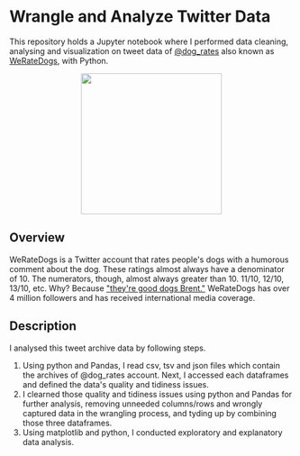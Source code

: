 # Wrangle and Analyze Twitter Data 
This repository holds a Jupyter notebook where I performed data cleaning, analysing and visualization on tweet data of [@dog_rates](https://twitter.com/dog_rates) also known as [WeRateDogs](https://en.wikipedia.org/wiki/WeRateDogs), with Python.
<p align="center"><img src="https://cdn10.bostonmagazine.com/wp-content/uploads/sites/2/2017/04/WeRateDogs.jpg" width=250></p>

## Overview
WeRateDogs is a Twitter account that rates people's dogs with a humorous comment about the dog. These ratings almost always have a denominator of 10. The numerators, though, almost always greater than 10. 11/10, 12/10, 13/10, etc. Why? Because ["they're good dogs Brent."](http://knowyourmeme.com/memes/theyre-good-dogs-brent) WeRateDogs has over 4 million followers and has received international media coverage.

## Description
I analysed this tweet archive data by following steps. 

1. Using python and Pandas, I read csv, tsv and json files which contain the archives of @dog_rates account. Next, I accessed each dataframes and defined the data's quality and tidiness issues. 
2. I clearned those quality and tidiness issues using python and Pandas for further analysis, removing unneeded columns/rows and wrongly captured data in the wrangling process, and tyding up by combining those three dataframes. 
3. Using matplotlib and python, I conducted exploratory and explanatory data analysis.
